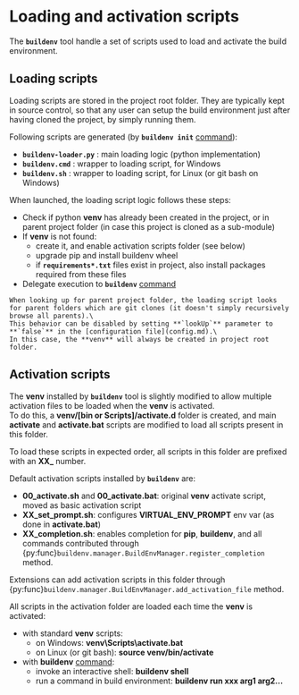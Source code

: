 # Loading and activation scripts

The **`buildenv`** tool handle a set of scripts used to load and activate the build environment.

## Loading scripts

Loading scripts are stored in the project root folder. They are typically kept in source control, so that any user can setup the build environment just after having cloned the project, by simply running them.

Following scripts are generated (by **`buildenv init`** [command](cli.md)):
* **`buildenv-loader.py`** : main loading logic (python implementation)
* **`buildenv.cmd`** : wrapper to loading script, for Windows
* **`buildenv.sh`** : wrapper to loading script, for Linux (or git bash on Windows)

When launched, the loading script logic follows these steps:
* Check if python **venv** has already been created in the project, or in parent project folder (in case this project is cloned as a sub-module)
* If **venv** is not found:
    * create it, and enable activation scripts folder (see below)
    * upgrade pip and install buildenv wheel
    * if **`requirements*.txt`** files exist in project, also install packages required from these files
* Delegate execution to **`buildenv`** [command](cli.md)

```{note}
When looking up for parent project folder, the loading script looks for parent folders which are git clones (it doesn't simply recursively browse all parents).\
This behavior can be disabled by setting **`lookUp`** parameter to **`false`** in the [configuration file](config.md).\
In this case, the **venv** will always be created in project root folder.
```

## Activation scripts

The **venv** installed by **`buildenv`** tool is slightly modified to allow multiple activation files to be loaded when the **venv** is activated.\
To do this, a **venv/\[bin or Scripts\]/activate.d** folder is created, and main **activate** and **activate.bat** scripts are modified to load all scripts present in this folder.

To load these scripts in expected order, all scripts in this folder are prefixed with an **XX_** number.

Default activation scripts installed by **`buildenv`** are:
* **00_activate.sh** and **00_activate.bat**: original **venv** activate script, moved as basic activation script
* **XX_set_prompt.sh**: configures **VIRTUAL_ENV_PROMPT** env var (as done in **activate.bat**)
* **XX_completion.sh**: enables completion for **pip**, **buildenv**, and all commands contributed through {py:func}`buildenv.manager.BuildEnvManager.register_completion` method.

Extensions can add activation scripts in this folder through {py:func}`buildenv.manager.BuildEnvManager.add_activation_file` method.

All scripts in the activation folder are loaded each time the **venv** is activated:
* with standard **venv** scripts:
    * on Windows: **venv\Scripts\activate.bat**
    * on Linux (or git bash): **source venv/bin/activate**
* with **buildenv** [command](cli.md):
    * invoke an interactive shell: **buildenv shell**
    * run a command in build environment: **buildenv run xxx arg1 arg2...**
